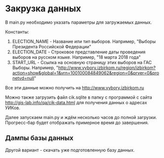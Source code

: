 # Закрузка данных

В main.py необходимо указать параметры для загружаемых данных.

Константы:

1. ELECTION_NAME - Название или тип выборов. Например, "Выборы Президента Российской Федерации"
2. ELECTION_DATE - Строковое представление даты проведения выборов на русском языке. Например, "18 марта 2018 года"
3. START_URL - Ссылка на основную страницу этих выборов на ГАС Выборы. Например, "http://www.vybory.izbirkom.ru/region/izbirkom?action=show&global=1&vrn=100100084849062&region=0&prver=0&pronetvd=null"

Все эти данные можно получить на http://www.vybory.izbirkom.ru

Можно также загрузить файл cik.sqlite в папку с программой с сайта http://gis-lab.info/qa/cik-data.html для получения данных о адресах УИКов.

Далее запускаем main.py и ждём несколько часов до полной загрузки. Прогресс-бар будет отображать примерное время до завершения.

## Дампы базы данных

Другой вариант - скачать уже подготовленную базу данных.